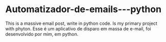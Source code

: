# Automatizador-de-emails---python
This is a massive email post, write in python code. Is my primary project with phyton.  Esse é um aplicativo de disparo em massa de e-mail, foi desenvolvido por mim, em python.
